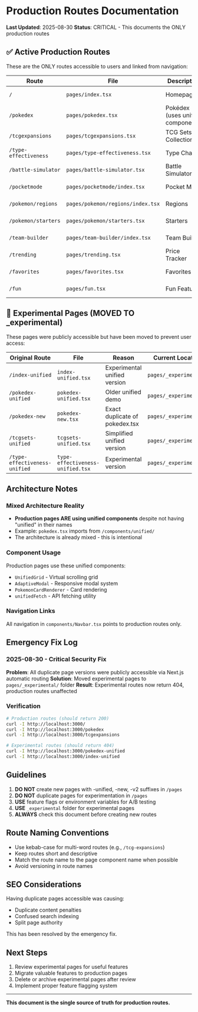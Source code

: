 # Production Routes Documentation
**Last Updated**: 2025-08-30
**Status**: CRITICAL - This documents the ONLY production routes

## ✅ Active Production Routes

These are the ONLY routes accessible to users and linked from navigation:

| Route | File | Description | Status |
|-------|------|-------------|--------|
| `/` | `pages/index.tsx` | Homepage | ✅ Production |
| `/pokedex` | `pages/pokedex.tsx` | Pokédex (uses unified components) | ✅ Production |
| `/tcgexpansions` | `pages/tcgexpansions.tsx` | TCG Sets Collection | ✅ Production |
| `/type-effectiveness` | `pages/type-effectiveness.tsx` | Type Chart | ✅ Production |
| `/battle-simulator` | `pages/battle-simulator.tsx` | Battle Simulator | ✅ Production |
| `/pocketmode` | `pages/pocketmode/index.tsx` | Pocket Mode | ✅ Production |
| `/pokemon/regions` | `pages/pokemon/regions/index.tsx` | Regions | ✅ Production |
| `/pokemon/starters` | `pages/pokemon/starters.tsx` | Starters | ✅ Production |
| `/team-builder` | `pages/team-builder/index.tsx` | Team Builder | ✅ Production |
| `/trending` | `pages/trending.tsx` | Price Tracker | ✅ Production |
| `/favorites` | `pages/favorites.tsx` | Favorites | ✅ Production |
| `/fun` | `pages/fun.tsx` | Fun Features | ✅ Production |

## 🚫 Experimental Pages (MOVED TO _experimental)

These pages were publicly accessible but have been moved to prevent user access:

| Original Route | File | Reason | Current Location |
|----------------|------|--------|------------------|
| `/index-unified` | `index-unified.tsx` | Experimental unified version | `pages/_experimental/` |
| `/pokedex-unified` | `pokedex-unified.tsx` | Older unified demo | `pages/_experimental/` |
| `/pokedex-new` | `pokedex-new.tsx` | Exact duplicate of pokedex.tsx | `pages/_experimental/` |
| `/tcgsets-unified` | `tcgsets-unified.tsx` | Simplified unified version | `pages/_experimental/` |
| `/type-effectiveness-unified` | `type-effectiveness-unified.tsx` | Experimental version | `pages/_experimental/` |

## Architecture Notes

### Mixed Architecture Reality
- **Production pages ARE using unified components** despite not having "unified" in their names
- Example: `pokedex.tsx` imports from `/components/unified/`
- The architecture is already mixed - this is intentional

### Component Usage
Production pages use these unified components:
- `UnifiedGrid` - Virtual scrolling grid
- `AdaptiveModal` - Responsive modal system
- `PokemonCardRenderer` - Card rendering
- `unifiedFetch` - API fetching utility

### Navigation Links
All navigation in `components/Navbar.tsx` points to production routes only.

## Emergency Fix Log

### 2025-08-30 - Critical Security Fix
**Problem**: All duplicate page versions were publicly accessible via Next.js automatic routing
**Solution**: Moved experimental pages to `pages/_experimental/` folder
**Result**: Experimental routes now return 404, production routes unaffected

### Verification
```bash
# Production routes (should return 200)
curl -I http://localhost:3000/
curl -I http://localhost:3000/pokedex
curl -I http://localhost:3000/tcgexpansions

# Experimental routes (should return 404)
curl -I http://localhost:3000/pokedex-unified
curl -I http://localhost:3000/index-unified
```

## Guidelines

1. **DO NOT** create new pages with -unified, -new, -v2 suffixes in `/pages`
2. **DO NOT** duplicate pages for experimentation in `/pages`
3. **USE** feature flags or environment variables for A/B testing
4. **USE** `_experimental` folder for experimental pages
5. **ALWAYS** check this document before creating new routes

## Route Naming Conventions

- Use kebab-case for multi-word routes (e.g., `/tcg-expansions`)
- Keep routes short and descriptive
- Match the route name to the page component name when possible
- Avoid versioning in route names

## SEO Considerations

Having duplicate pages accessible was causing:
- Duplicate content penalties
- Confused search indexing
- Split page authority

This has been resolved by the emergency fix.

## Next Steps

1. Review experimental pages for useful features
2. Migrate valuable features to production pages
3. Delete or archive experimental pages after review
4. Implement proper feature flagging system

---

**This document is the single source of truth for production routes.**